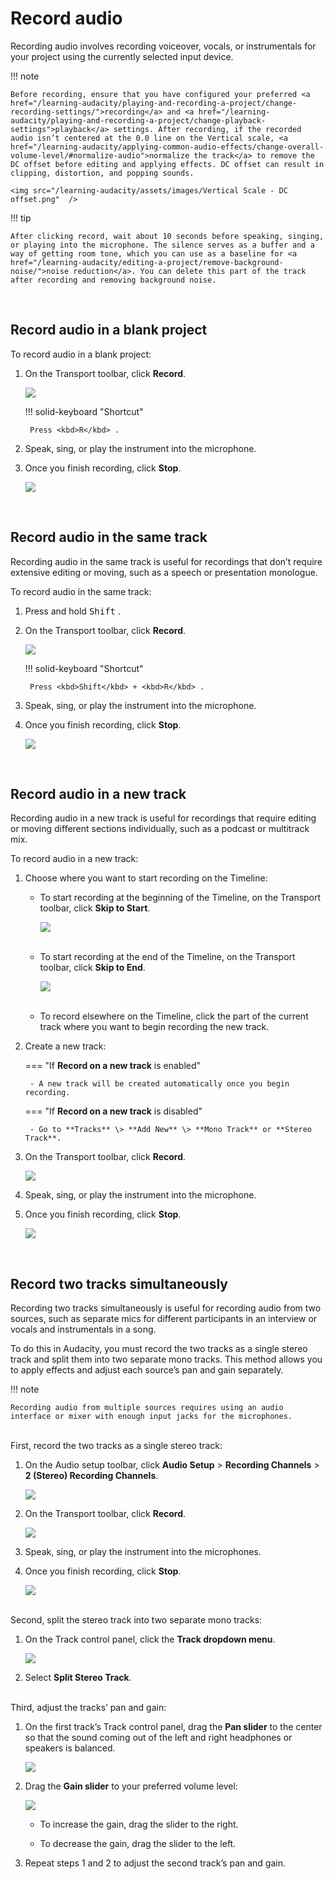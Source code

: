 # Record audio

Recording audio involves recording voiceover, vocals, or instrumentals for your project using the currently selected input device.

!!! note

    Before recording, ensure that you have configured your preferred <a href="/learning-audacity/playing-and-recording-a-project/change-recording-settings/">recording</a> and <a href="/learning-audacity/playing-and-recording-a-project/change-playback-settings">playback</a> settings. After recording, if the recorded audio isn’t centered at the 0.0 line on the Vertical scale, <a href="/learning-audacity/applying-common-audio-effects/change-overall-volume-level/#normalize-audio">normalize the track</a> to remove the DC offset before editing and applying effects. DC offset can result in clipping, distortion, and popping sounds.
    
    <img src="/learning-audacity/assets/images/Vertical Scale - DC offset.png"  />

!!! tip

    After clicking record, wait about 10 seconds before speaking, singing, or playing into the microphone. The silence serves as a buffer and a way of getting room tone, which you can use as a baseline for <a href="/learning-audacity/editing-a-project/remove-background-noise/">noise reduction</a>. You can delete this part of the track after recording and removing background noise.

<br/>

## Record audio in a blank project

To record audio in a blank project:

1. On the Transport toolbar, click **Record**.

    <img src="/learning-audacity/assets/images/Transport Toolbar - Record.png" />

    !!! solid-keyboard "Shortcut"

        Press <kbd>R</kbd> .

2. Speak, sing, or play the instrument into the microphone.

3. Once you finish recording, click **Stop**.

    <img src="/learning-audacity/assets/images/Transport Toolbar - Stop.png" />

<br/>

## Record audio in the same track

Recording audio in the same track is useful for recordings that don’t require extensive editing or moving, such as a speech or presentation monologue.

To record audio in the same track:

1. Press and hold <kbd>Shift</kbd> .

1. On the Transport toolbar, click **Record**.

    <img src="/learning-audacity/assets/images/Transport Toolbar - Record.png" />

    !!! solid-keyboard "Shortcut"    
    
        Press <kbd>Shift</kbd> + <kbd>R</kbd> .

2. Speak, sing, or play the instrument into the microphone.

3. Once you finish recording, click **Stop**.

    <img src="/learning-audacity/assets/images/Transport Toolbar - Stop.png" />

<br/>

## Record audio in a new track

Recording audio in a new track is useful for recordings that require editing or moving different sections individually, such as a podcast or multitrack mix.

To record audio in a new track:

1. Choose where you want to start recording on the Timeline:

      - To start recording at the beginning of the Timeline, on the Transport toolbar, click **Skip to Start**.

        <img src="/learning-audacity/assets/images/Transport Toolbar - Skip to start.png" /><br/><br/>

      - To start recording at the end of the Timeline, on the Transport toolbar, click **Skip to End**.

        <img src="/learning-audacity/assets/images/Transport Toolbar - Skip to end.png" /><br/><br/>

      - To record elsewhere on the Timeline, click the part of the current track where you want to begin recording the new track.<br/>

2. Create a new track:

    === "If **Record on a new track** is enabled"

        - A new track will be created automatically once you begin recording.
      
    === "If **Record on a new track** is disabled"

        - Go to **Tracks** \> **Add New** \> **Mono Track** or **Stereo Track**.

3. On the Transport toolbar, click **Record**.

    <img src="/learning-audacity/assets/images/Transport Toolbar - Record.png" />

4. Speak, sing, or play the instrument into the microphone.

5. Once you finish recording, click **Stop**.

    <img src="/learning-audacity/assets/images/Transport Toolbar - Stop.png" />

<br/>

## Record two tracks simultaneously

Recording two tracks simultaneously is useful for recording audio from two sources, such as separate mics for different participants in an interview or vocals and instrumentals in a song.

To do this in Audacity, you must record the two tracks as a single stereo track and split them into two separate mono tracks. This method allows you to apply effects and adjust each source’s pan and gain separately.

!!! note

    Recording audio from multiple sources requires using an audio interface or mixer with enough input jacks for the microphones.

<br/>First, record the two tracks as a single stereo track:

1. On the Audio setup toolbar, click **Audio Setup** \> **Recording Channels** \> **2 (Stereo) Recording Channels**.

    <img src="/learning-audacity/assets/images/Audio Setup Toolbar - Recording Channels - Stereo.png"  />

2. On the Transport toolbar, click **Record**.

    <img src="/learning-audacity/assets/images/Transport Toolbar - Record.png" />

3. Speak, sing, or play the instrument into the microphones.

4. Once you finish recording, click **Stop**.

    <img src="/learning-audacity/assets/images/Transport Toolbar - Stop.png" />


<br/>Second, split the stereo track into two separate mono tracks:

1. On the Track control panel, click the **Track dropdown menu**.

    <img src="/learning-audacity/assets/images/Track Control Panel - Name - Stereo.png" />

2. Select **Split Stereo Track**.

<br/>Third, adjust the tracks’ pan and gain:

1. On the first track’s Track control panel, drag the **Pan slider** to the center so that the sound coming out of the left and right headphones or speakers is balanced.

    <img src="/learning-audacity/assets/images/Track Control Panel - Pan Slider.png" />

2. Drag the **Gain slider** to your preferred volume level:

    <img src="/learning-audacity/assets/images/Track Control Panel - Gain Slider.png" />

      - To increase the gain, drag the slider to the right.

      - To decrease the gain, drag the slider to the left.

3. Repeat steps 1 and 2 to adjust the second track’s pan and gain.

<br/>